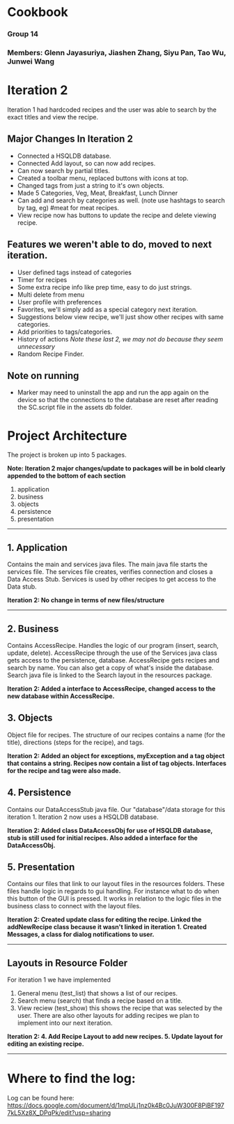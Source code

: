 # Cookbook
### Group 14
### Members: Glenn Jayasuriya, Jiashen Zhang, Siyu Pan, Tao Wu, Junwei Wang

# Iteration 2
Iteration 1 had hardcoded recipes and the user was able to search by the exact titles and view the recipe.
## Major Changes In Iteration 2
* Connected a HSQLDB database.
* Connected Add layout, so can now add recipes.
* Can now search by partial titles.
* Created a toolbar menu, replaced buttons with icons at top.
* Changed tags from just a string to it's own objects.
* Made 5 Categories, Veg, Meat, Breakfast, Lunch Dinner
* Can add and search by categories as well. (note use hashtags to search by tag, eg) #meat for meat recipes.
* View recipe now has buttons to update the recipe and delete viewing recipe. 

## Features we weren't able to do, moved to next iteration.
* User defined tags instead of categories
* Timer for recipes
* Some extra recipe info like prep time, easy to do just strings.
* Multi delete from menu
* User profile with preferences
* Favorites, we'll simply add as a special category next iteration.
* Suggestions below view recipe, we'll just show other recipes with same categories.
* Add priorities to tags/categories.
* History of actions *Note these last 2, we may not do because they seem unnecessary*
* Random Recipe Finder.

## Note on running
* Marker may need to uninstall the app and run the app again on the device so that the connections to the database are reset after reading the SC.script file in the assets db folder.

# Project Architecture

The project is broken up into 5 packages.

**Note: Iteration 2 major changes/update to packages will be in bold clearly appended to the bottom of each section** 
1. application
2. business
3. objects
4. persistence
5. presentation
----

## 1. Application
Contains the main and services java files.
The main java file starts the services file.
The services file creates, verifies connection and closes a Data Access Stub.
Services is used by other recipes to get access to the Data stub.

**Iteration 2: No change in terms of new files/structure**

---

## 2. Business
Contains AccessRecipe.
Handles the logic of our program (insert, search, update, delete).
AccessRecipe through the use of the Services java class gets access to the persistence, database.
AccessRecipe gets recipes and search by name. You can also get a copy of what's inside the database.
Search java file is linked to the Search layout in the resources package.

**Iteration 2: Added a interface to AccessRecipe, changed access to the new database within AccessRecipe.**

## 3. Objects
Object file for recipes. The structure of our recipes contains a name (for the title), directions (steps for the recipe), and tags.


**Iteration 2: Added an object for exceptions, myException and a tag object that contains a string.
Recipes now contain a list of tag objects.
Interfaces for the recipe and tag were also made.**

## 4. Persistence
Contains our DataAccessStub java file. Our "database"/data storage for this iteration 1. 
Iteration 2 now uses a HSQLDB database.

**Iteration 2: Added class DataAccessObj for use of HSQLDB database, stub is still used for initial recipes.
Also added a interface for the DataAccessObj.**

## 5. Presentation
Contains our files that link to our layout files in the resources folders.
These files handle logic in regards to gui handling. For instance what to do when this button of the GUI is pressed.
It works in relation to the logic files in the business class to connect with the layout files.

**Iteration 2: Created update class for editing the recipe. Linked the addNewRecipe class because it wasn't linked in iteration 1.
Created Messages, a class for dialog notifications to user.**

-----
Layouts in Resource Folder
----

For iteration 1 we have implemented 
1. General menu (test_list) that shows a list of our recipes.
2. Search menu (search) that finds a recipe based on a title.
3. View reciew (test_show) this shows the recipe that was selected by the user.
There are also other layouts for adding recipes we plan to implement into our next iteration.

**Iteration 2: 
4. Add Recipe Layout to add new recipes.
5. Update layout for editing an existing recipe.**

---
# Where to find the log:
Log can be found here: https://docs.google.com/document/d/1mpULj1nz0k4Bc0JuW300F8PiBF1977kL5Xz8X_DPqPk/edit?usp=sharing
